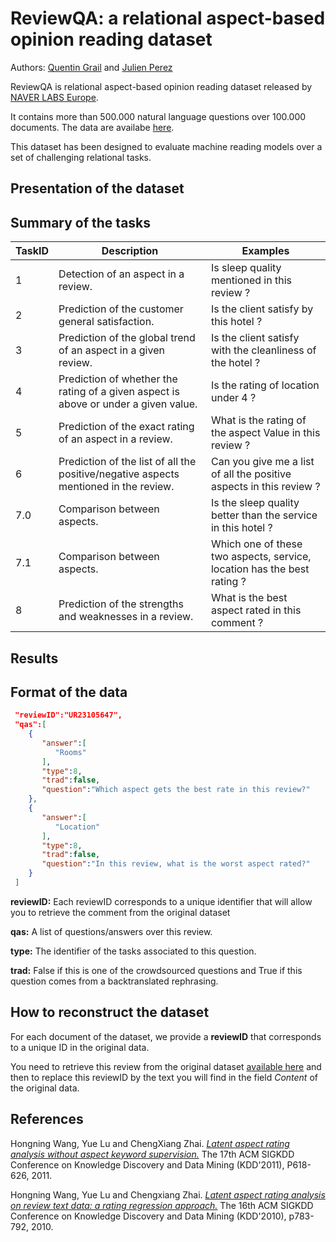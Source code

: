 # ReviewQA: a relational aspect-based opinion reading dataset

Authors: [Quentin Grail](https://www.linkedin.com/in/quentin-grail) and [Julien Perez](http://www.europe.naverlabs.com/NAVER-LABS-Europe/People/Julien-Perez)

ReviewQA is relational aspect-based opinion reading dataset released by [NAVER LABS Europe](http://www.europe.naverlabs.com/).

It contains more than 500.000 natural language questions over 100.000 documents. The data are availabe [here](https://github.com/qgrail/ReviewQA/tree/master/data).

This dataset has been designed to evaluate machine reading models over a set of challenging relational tasks.

## Presentation of the dataset


## Summary of the tasks

| TaskID | Description                                                                          | Examples                                                                |
| ------- | ------------------------------------------------------------------------------------ | ------------------------------------------------------------------------|
| 1       | Detection of an aspect in a review.                                                  | Is sleep quality mentioned in this review ?                             |
| 2       | Prediction of the customer general satisfaction.                                     | Is the client satisfy by this hotel ?                                   |
| 3       | Prediction of the global trend of an aspect in a given review.                       | Is the client satisfy with the cleanliness of the hotel ?               |
| 4       | Prediction of whether the rating of a given aspect is above or under a given value.  | Is the rating of location under 4 ?                                     |
| 5       | Prediction of the exact rating of an aspect in a review.                             | What is the rating of the aspect Value in this review ?                 |
| 6       | Prediction of the list of all the positive/negative aspects mentioned in the review. | Can you give me a list of all the positive aspects in this review ?     |
| 7.0     | Comparison between aspects.                                                          | Is the sleep quality better than the service in this hotel ?            |
| 7.1     | Comparison between aspects.                                                          | Which one of these two aspects, service, location has the best rating ? |
| 8       | Prediction of the strengths and weaknesses in a review.                              | What is the best aspect rated in this comment ?                         |

## Results


## Format of the data
```json
 "reviewID":"UR23105647",
 "qas":[
    {
       "answer":[
          "Rooms"
       ],
       "type":8,
       "trad":false,
       "question":"Which aspect gets the best rate in this review?"
    },
    {
       "answer":[
          "Location"
       ],
       "type":8,
       "trad":false,
       "question":"In this review, what is the worst aspect rated?"
    }
 ] 
```

**reviewID:** Each reviewID corresponds to a unique identifier that will allow you to retrieve the comment from the original dataset 

**qas:** A list of questions/answers over this review.

**type:** The identifier of the tasks associated to this question.

**trad:** False if this is one of the crowdsourced questions and True if this question comes from a backtranslated rephrasing.

## How to reconstruct the dataset
For each document of the dataset, we provide a **reviewID** that corresponds to a unique ID in the original data.

You need to retrieve this review from the original dataset [available here](http://times.cs.uiuc.edu/~wang296/Data/LARA/TripAdvisor/TripAdvisorJson.tar.bz2) and then to replace this reviewID by the text you will find in the field *Content* of the original data.

## References

Hongning Wang, Yue Lu and ChengXiang Zhai. [*Latent aspect rating analysis without aspect keyword supervision.*](http://times.cs.uiuc.edu/~wang296/paper/p618.pdf) The 17th ACM SIGKDD Conference on Knowledge Discovery and Data Mining (KDD'2011), P618-626, 2011. 

Hongning Wang, Yue Lu and Chengxiang Zhai. [*Latent aspect rating analysis on review text data: a rating regression approach.*](https://dl.acm.org/citation.cfm?id=1835903) The 16th ACM SIGKDD Conference on Knowledge Discovery and Data Mining (KDD'2010), p783-792, 2010. 
